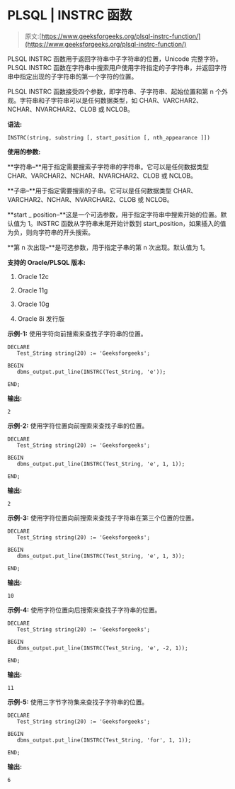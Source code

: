 # PLSQL | INSTRC 函数

> 原文:[https://www.geeksforgeeks.org/plsql-instrc-function/](https://www.geeksforgeeks.org/plsql-instrc-function/)

PLSQL INSTRC 函数用于返回字符串中子字符串的位置，Unicode 完整字符。PLSQL INSTRC 函数在字符串中搜索用户使用字符指定的子字符串，并返回字符串中指定出现的子字符串的第一个字符的位置。

PLSQL INSTRC 函数接受四个参数，即字符串、子字符串、起始位置和第 n 个外观。字符串和子字符串可以是任何数据类型，如 CHAR、VARCHAR2、NCHAR、NVARCHAR2、CLOB 或 NCLOB。

**语法:**

```
INSTRC(string, substring [, start_position [, nth_appearance ]])
```

**使用的参数:**

**字符串–**用于指定需要搜索子字符串的字符串。它可以是任何数据类型 CHAR、VARCHAR2、NCHAR、NVARCHAR2、CLOB 或 NCLOB。

**子串–**用于指定需要搜索的子串。它可以是任何数据类型 CHAR、VARCHAR2、NCHAR、NVARCHAR2、CLOB 或 NCLOB。

**start _ position–**这是一个可选参数，用于指定字符串中搜索开始的位置。默认值为 1。INSTRC 函数从字符串末尾开始计数到 start_position，如果插入的值为负，则向字符串的开头搜索。

**第 n 次出现–**是可选参数，用于指定子串的第 n 次出现。默认值为 1。

**支持的 Oracle/PLSQL 版本:**

1.  Oracle 12c
2.  Oracle 11g
3.  Oracle 10g

4.  Oracle 8i 发行版

**示例-1:** 使用字符向前搜索来查找子字符串的位置。

```
DECLARE 
   Test_String string(20) := 'Geeksforgeeks';

BEGIN 
   dbms_output.put_line(INSTRC(Test_String, 'e')); 

END;  
```

**输出:**

```
2 
```

**示例-2:** 使用字符位置向前搜索来查找子串的位置。

```
DECLARE 
   Test_String string(20) := 'Geeksforgeeks';

BEGIN 
   dbms_output.put_line(INSTRC(Test_String, 'e', 1, 1)); 

END;  
```

**输出:**

```
2 
```

**示例-3:** 使用字符位置向前搜索来查找子字符串在第三个位置的位置。

```
DECLARE 
   Test_String string(20) := 'Geeksforgeeks';

BEGIN 
   dbms_output.put_line(INSTRC(Test_String, 'e', 1, 3)); 

END; 
```

**输出:**

```
10 
```

**示例-4:** 使用字符位置向后搜索来查找子字符串的位置。

```
DECLARE 
   Test_String string(20) := 'Geeksforgeeks';

BEGIN 
   dbms_output.put_line(INSTRC(Test_String, 'e', -2, 1)); 

END; 
```

**输出:**

```
11 
```

**示例-5:** 使用三字节字符集来查找子字符串的位置。

```
DECLARE 
   Test_String string(20) := 'Geeksforgeeks';

BEGIN 
   dbms_output.put_line(INSTRC(Test_String, 'for', 1, 1)); 

END;  
```

**输出:**

```
6 
```